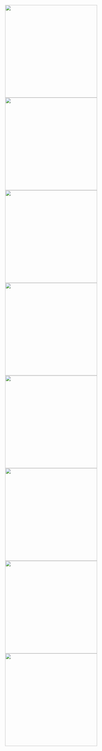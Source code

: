 [<img src="https://raw.githubusercontent.com/xavrr/test/master//VideotexPages/subdir/thumbnails/E.BIG.APPLE.png" width="300">](http://212.47.238.202/minitel/minitel-loader.html?url=https://raw.githubusercontent.com/xavrr/test/master//VideotexPages/subdir/E.BIG.APPLE.png)<BR>
[<img src="https://raw.githubusercontent.com/xavrr/test/master//VideotexPages/subdir/thumbnails/E.BIG.DEBUT.png" width="300">](http://212.47.238.202/minitel/minitel-loader.html?url=https://raw.githubusercontent.com/xavrr/test/master//VideotexPages/subdir/E.BIG.DEBUT.png)<BR>
[<img src="https://raw.githubusercontent.com/xavrr/test/master//VideotexPages/subdir/thumbnails/E.BIG.SCREEN2.png" width="300">](http://212.47.238.202/minitel/minitel-loader.html?url=https://raw.githubusercontent.com/xavrr/test/master//VideotexPages/subdir/E.BIG.SCREEN2.png)<BR>
[<img src="https://raw.githubusercontent.com/xavrr/test/master//VideotexPages/subdir/thumbnails/E.BIG.SCREEN_.png" width="300">](http://212.47.238.202/minitel/minitel-loader.html?url=https://raw.githubusercontent.com/xavrr/test/master//VideotexPages/subdir/E.BIG.SCREEN_.png)<BR>
[<img src="https://raw.githubusercontent.com/xavrr/test/master//VideotexPages/subdir/thumbnails/E.GILBERT1.png" width="300">](http://212.47.238.202/minitel/minitel-loader.html?url=https://raw.githubusercontent.com/xavrr/test/master//VideotexPages/subdir/E.GILBERT1.png)<BR>
[<img src="https://raw.githubusercontent.com/xavrr/test/master//VideotexPages/subdir/thumbnails/E.GILBERT2.png" width="300">](http://212.47.238.202/minitel/minitel-loader.html?url=https://raw.githubusercontent.com/xavrr/test/master//VideotexPages/subdir/E.GILBERT2.png)<BR>
[<img src="https://raw.githubusercontent.com/xavrr/test/master//VideotexPages/subdir/thumbnails/E.GILBERT3.png" width="300">](http://212.47.238.202/minitel/minitel-loader.html?url=https://raw.githubusercontent.com/xavrr/test/master//VideotexPages/subdir/E.GILBERT3.png)<BR>
[<img src="https://raw.githubusercontent.com/xavrr/test/master//VideotexPages/subdir/thumbnails/E.SPRINGTIME.png" width="300">](http://212.47.238.202/minitel/minitel-loader.html?url=https://raw.githubusercontent.com/xavrr/test/master//VideotexPages/subdir/E.SPRINGTIME.png)<BR>
